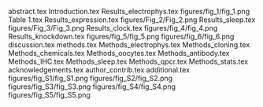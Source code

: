 abstract.tex
Introduction.tex
Results_electrophys.tex
figures/fig_1/fig_1.png
Table 1.tex
Results_expression.tex
figures/Fig_2/Fig_2.png
Results_sleep.tex
figures/Fig_3/Fig_3.png
Results_clock.tex
figures/fig_4/fig_4.png
Results_knockdown.tex
figures/fig_5/fig_5.png
figures/fig_6/fig_6.png
discussion.tex
methods.tex
Methods_electrophys.tex
Methods_cloning.tex
Methods_chemicals.tex
Methods_oocytes.tex
Methods_antibody.tex
Methods_IHC.tex
Methods_sleep.tex
Methods_qpcr.tex
Methods_stats.tex
acknowledgements.tex
author_contrib.tex
additional.tex
figures/fig_S1/fig_S1.png
figures/fig_S2/fig_S2.png
figures/fig_S3/fig_S3.png
figures/fig_S4/fig_S4.png
figures/fig_S5/fig_S5.png